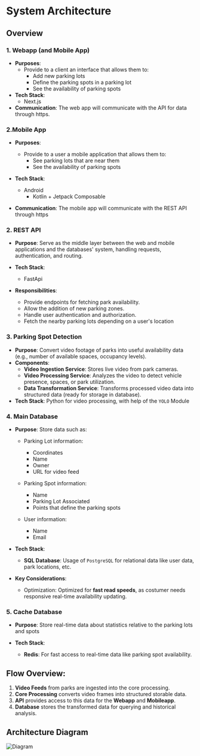 # System Architecture

## Overview

### 1. **Webapp (and Mobile App)**

- **Purposes**:
  - Provide to a client an interface that allows them to:
    - Add new parking lots
    - Define the parking spots in a parking lot
    - See the availability of parking spots
- **Tech Stack**:
  - Next.js
- **Communication**: The web app will communicate with the API for data through https.

### 2.**Mobile App**

- **Purposes**:
  - Provide to a user a mobile application that allows them to:
    - See parking lots that are near them
    - See the availability of parking spots

- **Tech Stack**:
  - Android 
    - Kotlin + Jetpack Composable

- **Communication**: The mobile app will communicate with the REST API through https

### 2. **REST API**

- **Purpose**: Serve as the middle layer between the web and mobile applications and the databases' system, handling requests, authentication, and routing.

- **Tech Stack**:
  - FastApi

- **Responsibilities**:
  - Provide endpoints for fetching park availability.
  - Allow the addition of new parking zones.
  - Handle user authentication and authorization.
  - Fetch the nearby parking lots depending on a user's location

### 3. **Parking Spot Detection**

- **Purpose**: Convert video footage of parks into useful availability data (e.g., number of available spaces, occupancy levels).
- **Components**:
  - **Video Ingestion Service**: Stores live video from park cameras.
  - **Video Processing Service**: Analyzes the video to detect vehicle presence, spaces, or park utilization.
  - **Data Transformation Service**: Transforms processed video data into structured data (ready for storage in database).
- **Tech Stack**: Python for video processing, with help of the `YOLO` Module

### 4. **Main Database**

- **Purpose**: Store data such as:

  - Parking Lot information:
    - Coordinates
    - Name
    - Owner
    - URL for video feed

  - Parking Spot information:
    - Name
    - Parking Lot Associated
    - Points that define the parking spots

  - User information:
    - Name
    - Email

- **Tech Stack**:
  - **SQL Database**: Usage of `PostgreSQL` for relational data like user data, park locations, etc.
- **Key Considerations**:
  - Optimization: Optimized for **fast read speeds**, as costumer needs responsive real-time availability updating.

### 5. **Cache Database**
  - **Purpose**: Store real-time data about statistics relative to the parking lots and spots

  - **Tech Stack**:
    - **Redis**: For fast access to real-time data like parking spot availability.

## Flow Overview:

1. **Video Feeds** from parks are ingested into the core processing.
2. **Core Processing** converts video frames into structured storable data.
3. **API** provides access to this data for the **Webapp** and **Mobileapp**.
4. **Database** stores the transformed data for querying and historical analysis.


## Architecture Diagram

![Diagram](/img/architecture-diagram.png)
